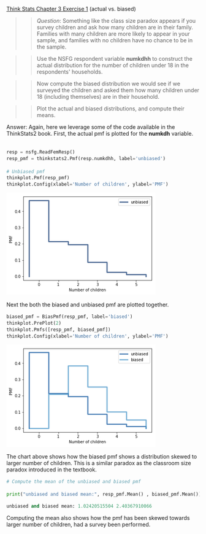 [Think Stats Chapter 3 Exercise 1](http://greenteapress.com/thinkstats2/html/thinkstats2004.html#toc31) (actual vs. biased)

>> *Question*: Something like the class size paradox appears if you survey children and ask how many children are in their family. Families with many children are more likely to appear in your sample, and families with no children have no chance to be in the sample.

>> Use the NSFG respondent variable **numkdhh** to construct the actual distribution for the number of children under 18 in the respondents' households.

>> Now compute the biased distribution we would see if we surveyed the children and asked them how many children under 18 (including themselves) are in their household.

>> Plot the actual and biased distributions, and compute their means.


Answer: Again, here we leverage some of the code available in the ThinkStats2 book. First, the actual pmf is plotted for the **numkdh** variable.

```python

resp = nsfg.ReadFemResp()
resp_pmf = thinkstats2.Pmf(resp.numkdhh, label='unbiased')

# Unbiased pmf
thinkplot.Pmf(resp_pmf)
thinkplot.Config(xlabel='Number of children', ylabel='PMF')

```

![pmf unbiased](3-1_unbiased_pmf.png)

Next the both the biased and unbiased pmf are plotted together.

```python
biased_pmf = BiasPmf(resp_pmf, label='biased')
thinkplot.PrePlot(2)
thinkplot.Pmfs([resp_pmf, biased_pmf])
thinkplot.Config(xlabel='Number of children', ylabel='PMF')
```
![pmf both](3-1_biased_unbiased_pmf.png)

The chart above shows how the biased pmf shows a distribution skewed to larger number of children. This is a similar paradox as the classroom size paradox introduced in the textbook.

```python
# Compute the mean of the unbiased and biased pmf

print("unbiased and biased mean:", resp_pmf.Mean() , biased_pmf.Mean())
```

```python
unbiased and biased mean: 1.02420515504 2.40367910066
```
Computing the mean also shows how the pmf has been skewed towards larger number of children, had a survey been performed.
